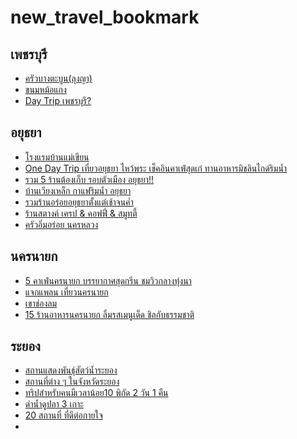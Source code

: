# new_travel_bookmark

## เพชรบุรี
- [ครัวบางตะบูน(ลุงญา)](https://www.youtube.com/watch?v=x-KlB2afFuc)
- [ขนมหม้อแกง](https://pantip.com/topic/31132371)
- [Day Trip เพชรบุรี?](https://pantip.com/topic/33781578)

## อยุธยา 
- [โรงแรมบ้านแม่เขียน](https://www.facebook.com/profile.php?id=100063685972372)
- [One Day Trip เที่ยวอยุธยา ไหว้พระ เช็คอินคาเฟ่สุดเก๋ ทานอาหารมิชลินไกด์ริมน้ำ](https://www.youtube.com/watch?v=U6CQNEHqgUQ)
- [รวม 5 ร้านต้องเก็บ รอบตัวเมือง อยุธยา!!](https://www.youtube.com/watch?v=DiqjKLMaJQ4)
- [บ้านเวียงเหล็ก กาแฟริมน้ำ อยุธยา](https://food.trueid.net/detail/ANVMW7E5lrq8)
- [รวมร้านอร่อยอยุธยาตั้งแต่เช้าจนค่ำ](https://www.facebook.com/lekha.food/posts/pfbid02endCkCbGzJ3W3MAbxwRbvfR42uDUM7qioF3s1FqRMmgnH4gpj2hcgjVG8Um1sBB7l)
- [ ร้านสตางค์ เครป & คอฟฟี่ & สมูทตี้ ](https://www.facebook.com/ginmaiyood/posts/pfbid02NUY6e23UqppRJ6rQWppFPrec8XvL4kvCQmVFJGMz6u82e8Wq6ryx1G95MGPy8mivl)
- [ ครัวอิ่มอร่อย นครหลวง](https://www.facebook.com/HungryAyutthaya/posts/pfbid02FWtyECBZRkdCJPZ3xYuQiUhzbQVv8J3pEDhG27Cajdc2HVPx4Hps3iKTCqG5aeT1l)

## นครนายก
- [5 คาเฟ่นครนายก บรรยากาศสุดกรีน ชมวิวกลางทุ่งนา](https://www.tripgether.com/%e0%b8%ad%e0%b8%b1%e0%b8%9b%e0%b9%80%e0%b8%94%e0%b8%95%e0%b9%80%e0%b8%a3%e0%b8%b7%e0%b9%88%e0%b8%ad%e0%b8%87%e0%b9%80%e0%b8%97%e0%b8%b5%e0%b9%88%e0%b8%a2%e0%b8%a7/5-%e0%b8%84%e0%b8%b2%e0%b9%80%e0%b8%9f%e0%b9%88%e0%b8%99%e0%b8%84%e0%b8%a3%e0%b8%99%e0%b8%b2%e0%b8%a2%e0%b8%81-%e0%b8%9a%e0%b8%a3%e0%b8%a3%e0%b8%a2%e0%b8%b2%e0%b8%81%e0%b8%b2%e0%b8%a8%e0%b8%aa%e0%b8%b8%e0%b8%94%e0%b8%81%e0%b8%a3%e0%b8%b5%e0%b8%99-%e0%b8%8a%e0%b8%a1%e0%b8%a7%e0%b8%b4%e0%b8%a7%e0%b8%81%e0%b8%a5%e0%b8%b2%e0%b8%87%e0%b8%97%e0%b8%b8%e0%b9%88%e0%b8%87%e0%b8%99%e0%b8%b2/)
- [แจกแพลน เที่ยวนครนายก](https://salehere.co.th/articles/nakhonnayok-one-day-trip?ref=fbsh)
- [เขาช่องลม](https://www.facebook.com/salehere/posts/pfbid032wUuSb3mFs2GR5Fy4RSYsPo2bpNKDwtfwuhezqrzWiXKfA6WijEoAtkG1QiR9zZwl)
- [15 ร้านอาหารนครนายก ลิ้มรสเมนูเด็ด ชิลกับธรรมชาติ](https://www.wongnai.com/listings/restaurants-nakhon-nayok?fbclid=IwY2xjawFqOzBleHRuA2FlbQIxMAABHePjDVFVkWD8RxECODiKMoIUR6cxR6gf9N5t0WhqQXZ3kV0LhTK7u8bUsg_aem_NqOzqaHCqBxpLcYNbmb19Q)

## ระยอง
- [สถานแสดงพันธุ์สัตว์น้ำระยอง](https://maps.app.goo.gl/F13pV1CwzcBKNWgMA)
- [สถานที่ต่าง ๆ ในจังหวัดระยอง](https://www.facebook.com/SCGCOfficial/posts/pfbid0LcrefQmruNEN1SY5iCSN6sxdgfHreqGaCSxtuiBWrCCKAK6UMusxuKvmpMXnJMBwl)
- [ทริปสำหรับคนมีเวลาน้อย​ 10 พิกัด​ 2 วัน​ 1 คืน](https://www.facebook.com/permalink.php?story_fbid=pfbid02iPersLo1j3zytegNyEBxWCfanejM5SD5TapZy52HLcA5vxig5ULojKYb9eTbR196l&id=100063906737806)
- [ดำน้ำดูปลา 3 เกาะ](https://www.facebook.com/sneakoutclub/posts/pfbid0zdbKu3ZY2UWLD67yzMAgMge8AJvn3iU2MLxGoYjfYR9TbdUGj4ELMBf6ipNNjySAl)
- [20 สถานที่ ที่ดีต่อกายใจ](https://readthecloud.co/take-me-out-rayong-happy-city/?fbclid=IwY2xjawFqOx5leHRuA2FlbQIxMAABHUpKcCQZY2APvZv_uLNvjmFJwtpDcIroNIZnRE66JnXVdm6lNCPIwFH5Ug_aem_4ef095VUaRWGcG4Hc5yf3w)
- 




